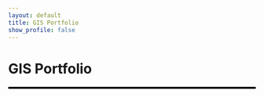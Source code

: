 ```yaml
---
layout: default
title: GIS Portfolio
show_profile: false
---
```


# GIS Portfolio
<hr style="height: 4px; background-color: black; border: none; margin: 20px 0;">
